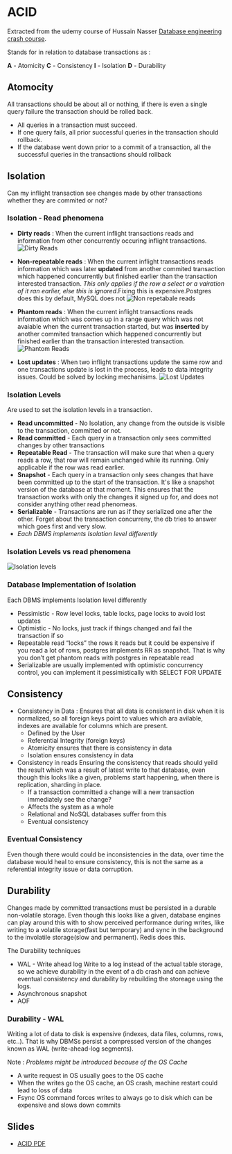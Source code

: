 # ACID

Extracted from the udemy course of Hussain Nasser [Database engineering crash course](https://www.udemy.com/course/database-engines-crash-course/).

Stands for in relation to database transactions as :

**A** - Atomicity
**C** - Consistency
**I** - Isolation
**D** - Durability

## Atomocity

All transactions should be about all or nothing, if there is even a single query failure the transaction should be rolled back.

- All queries in a transaction must succeed.
- If one query fails, all prior successful queries in the transaction should rollback.
- If the database went down prior to a commit of a transaction,
all the successful queries in the transactions should rollback

## Isolation

Can my inflight transaction see changes made by other
transactions whether they are commited or not?

### Isolation - Read phenomena

- **Dirty reads** : When the current inflight transactions reads and information from other concurrently occuring inflight transactions.
![Dirty Reads](images/2021-11-06-23-54-40.png)

- **Non-repeatable reads** : When the current inflight transactions reads information which was later **updated** from another commited transaction which happened concurrently but finished earlier than the transaction interested transaction.
_This only applies if the row a select or a vairation of it ran earlier, else this is ignored_.Fixing this is expensive.Postgres does this by default, MySQL does not
![Non repetabale reads](images/2021-11-06-23-56-56.png)

- **Phantom reads** : When the current inflight transactions reads information which was comes up in a range query which was not avaiable when the current transaction started, but was **inserted** by another commited transaction which happened concurrently but finished earlier than the transaction interested transaction.
![Phantom Reads](images/2021-11-06-23-58-29.png)

- **Lost updates** : When two inflight transactions update the same row and one transactions update is lost in the process, leads to data integrity issues. Could be solved by locking mechanisims.
![Lost Updates](images/2021-11-07-00-02-23.png)

### Isolation Levels

Are used to set the isolation levels in a transaction.

- **Read uncommitted** - No Isolation, any change from the outside is visible to the transaction, committed or not.
- **Read committed** - Each query in a transaction only sees committed changes by other transactions
- **Repeatable Read** - The transaction will make sure that when a query reads a row, that row will remain unchanged while its running. Only applicable if the row was read earlier.
- **Snapshot** - Each query in a transaction only sees changes that have been committed up to the start of the transaction. It's like a snapshot version of the database at that moment. This ensures that the transaction works with only the changes it signed up for, and does not consider anything other read phenomeas.
- **Serializable** - Transactions are run as if they serialized one after the other. Forget about the transaction concurreny, the db tries to answer which goes first and very slow.
- _Each DBMS implements Isolation level differently_

### Isolation Levels vs read phenomena

![Isolation levels](images/2021-11-07-00-37-45.png)

### Database Implementation of Isolation

Each DBMS implements Isolation level differently

- Pessimistic - Row level locks, table locks, page locks to avoid lost updates
- Optimistic - No locks, just track if things changed and fail the transaction if so
- Repeatable read “locks” the rows it reads but it could be expensive if you read a lot of rows, postgres implements RR as snapshot. That is why you don’t get phantom reads with postgres in repeatable read
- Serializable are usually implemented with optimistic concurrency control, you can implement it pessimistically with SELECT FOR UPDATE

## Consistency

- Consistency in Data : Ensures that all data is consistent in disk when it is normalized, so all foreign keys point to values which ara avilable, indexes are available for columns which are present.
  - Defined by the User
  - Referential Integrity (foreign keys)
  - Atomicity ensures that there is consistency in data
  - Isolation ensures consistency in data
- Consistency in reads
Ensuring the consistency that reads should yeild the result which was a result of latest write to that database, even though this looks like a given, problems start happening, when there is replication, sharding in place.
  - If a transaction committed a change will a new transaction
immediately see the change?
  - Affects the system as a whole
  - Relational and NoSQL databases suffer from this
  - Eventual consistency

### Eventual Consistency

Even though there would could be inconsistencies in the data, over time the database would heal to ensure consistency,
this is not the same as a referential integrity issue or data corruption.

## Durability

Changes made by committed transactions must be persisted in a durable non-volatile storage. Even though this looks like a given, database engines can play around this with to show perceived performance during writes, like writing to a volatile storage(fast but temporary) and sync in the background to the involatile storage(slow and permanent). Redis does this.

The Durability techniques

- WAL - Write ahead log
  Write to a log instead of the actual table storage, so we achieve durability in the event of a db crash and can achieve eventual consistency and durability by rebuilding the storeage using the logs.
- Asynchronous snapshot
- AOF

### Durability - WAL

Writing a lot of data to disk is expensive (indexes, data
files, columns, rows, etc..). That is why DBMSs persist a compressed version of the changes known as WAL (write-ahead-log segments).

Note : _Problems might be introduced because of the OS Cache_

- A write request in OS usually goes to the OS cache
- When the writes go the OS cache, an OS crash, machine
restart could lead to loss of data
- Fsync OS command forces writes to always go to disk which can be expensive and slows down commits

## Slides

- [ACID PDF](assets/ACID.pdf)

